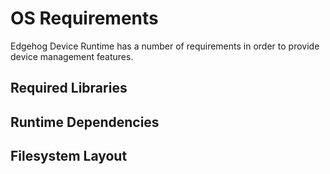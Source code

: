 <!---
  Copyright 2022 SECO Mind Srl

  SPDX-License-Identifier: Apache-2.0
-->

# OS Requirements

Edgehog Device Runtime has a number of requirements in order to provide device management features.

## Required Libraries

## Runtime Dependencies

## Filesystem Layout
